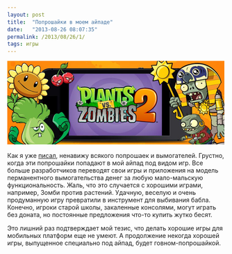 ```yaml
---
layout: post
title:  "Попрошайки в моем айпаде"
date:   "2013-08-26 08:07:35"
permalink: /2013/08/26/1/
tags: игры
---
```


![screenshot](/assets/static/plants.png)

Как я уже [писал](/2013/07/12/1/), ненавижу всякого попрошаек и
вымогателей. Грустно, когда эти попрошайки попадают в мой айпад под
видом игр. Все больше разработчиков переводят свои игры и приложения
на модель перманентного вымогательства денег за любую мало-мальскую
функциональность. Жаль, что это случается с хорошими играми, например,
Зомби против растений. Удачную, веселую и очень продуманную игру
превратили в инструмент для выбивания бабла. Конечно, игроки старой
школы, закаленные консолями, могут играть без доната, но постоянные
предложения что-то купить жутко бесят.

Это лишний раз подтверждает мой тезис, что делать хорошие игры для
мобильных платформ еще не умеют. А продолжение некогда хорошей игры,
выпущенное специально под айпад, будет говном-попрошайкой.
